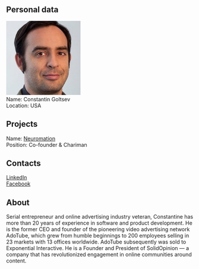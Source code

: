 ## Personal data
![constantin goltsev photo](photo/constantin_goltsev.jpg)  
Name:   Constantin Goltsev  
Location: USA  
## Projects 
Name: [Neuromation](../projects/neuromation.md)  
Position: Co-founder & Chariman   
## Contacts
[LinkedIn](https://www.linkedin.com/in/constantinegoltsev/)      
[Facebook](https://www.facebook.com/constantine.goltsev)
## About
Serial entrepreneur and online advertising industry veteran, Constantine has more than 20 years of experience in software and product development. He is the former CEO and founder of the pioneering video advertising network AdoTube, which grew from humble beginnings to 200 employees selling in 23 markets with 13 offices worldwide. AdoTube subsequently was sold to Exponential Interactive. He is a Founder and President of SolidOpinion — a company that has revolutionized engagement in online communities around content.
